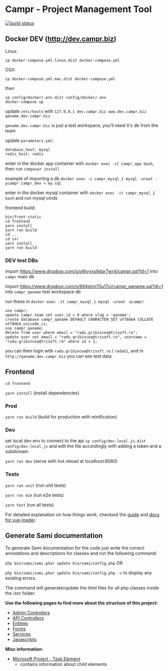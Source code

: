 # Campr - Project Management Tool

[![build status](https://lab.trisoft.ro/campr/campr/badges/master/build.svg)](https://lab.trisoft.ro/campr/campr/commits/master)

## Docker DEV (http://dev.campr.biz)
Linux:
```
cp docker-compose.yml.linux.dist docker-compose.yml
```
OSX:
```
cp docker-compose.yml.mac.dist docker-compose.yml
```
then
```
cp config/docker/.env.dist config/docker/.env
docker-compose up
```
update `/etc/hosts` with `127.0.0.1 dev.campr.biz www.dev.campr.biz qaname.dev.campr.biz`

`qaname.dev.campr.biz` is just a test workspace, you'll need it's db from the team

update `parameters.yml`:
```
database_host: mysql
redis_host: redis
```

enter in the docker app container with `docker exec -it campr_app bash`, then run `composer install`

example of importing a db `docker exec -i campr_mysql_1 mysql -uroot -pcampr campr_dev < my.sql`

enter in the docker mysql container with `docker exec -it campr_mysql_1 bash` and run mysql cmds

frontend build:
```
bin/front-static
cd frontend
yarn install
yarn run build
cd ..
cd ssr
yarn install
yarn run build
```

### DEV test DBs

import https://www.dropbox.com/s/p6tvyxs9dqr7wr4/campr.sql?dl=1 into `campr` main db

import https://www.dropbox.com/s/894stinj70u17ci/campr_qaname.sql?dl=1 into `campr_qaname` test workspace db

run these in `docker exec -it campr_mysql_1 mysql -uroot -pcampr`:
```
use campr;
update campr.team set user_id = 8 where slug = 'qaname';
create database campr_qaname DEFAULT CHARACTER SET utf8mb4 COLLATE utf8mb4_unicode_ci;
use campr_qaname;
delete from user where email = "radu.gribincea@trisoft.ro";
update user set email = "radu.gribincea@trisoft.ro", username = "radu.gribincea@trisoft.ro" where id = 1;
```

you can then login with `radu.gribincea@trisoft.ro` / `raduG1`, and in `http://qaname.dev.campr.biz` you can see test data

## Frontend

`cd frontend`

`yarn install` (install dependencies)

### Prod

`yarn run build` (build for production with minification)

### Dev

set local dev env to connect to the api
`cp config/dev.local.js.dist config/dev.local.js` and edit the file accordingly with adding a token and a subdomain

`yarn run dev` (serve with hot reload at localhost:8080)

### Tests
`yarn run unit` (run unit tests)

`yarn run e2e` (run e2e tests)

`yarn test` (run all tests)

For detailed explanation on how things work, checkout the [guide](http://vuejs-templates.github.io/webpack/) and [docs for vue-loader](http://vuejs.github.io/vue-loader).

## Generate Sami documentation

To generate Sami documentation for the code just write the correct annotations and descriptions for classes and run the following command:

`php bin/sami/sami.phar update bin/sami/config.php` OR

`php bin/sami/sami.phar update bin/sami/config.php -v`  to display any existing errors.

The command will generate/update the html files for all php classes inside the /src folder.

**Use the following pages to find more about the structure of this project:**

* [Admin Controllers](backend/src/AppBundle/Resources/docs/AdminControllers.md)
* [API Controllers](backend/src/AppBundle/Resources/docs/ApiControllers.md)
* [Entities](backend/src/AppBundle/Resources/docs/Entities.md)
* [Forms](backend/src/AppBundle/Resources/docs/Forms.md)
* [Services](backend/src/AppBundle/Resources/docs/Services.md)
* [Javascripts](backend/src/AppBundle/Resources/docs/Javascripts.md)


**Misc information:**
* [Microsoft Project - Task Element](https://msdn.microsoft.com/en-us/library/office/aa220054(v=office.11).aspx)
  * contains information about child elements
